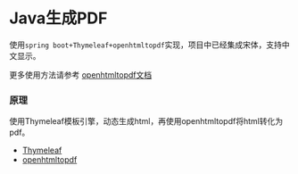# Java生成PDF
使用`spring boot+Thymeleaf+openhtmltopdf`实现，项目中已经集成宋体，支持中文显示。

更多使用方法请参考 [openhtmltopdf文档](https://github.com/danfickle/openhtmltopdf/wiki/Integration-Guide)
### 原理
使用Thymeleaf模板引擎，动态生成html，再使用openhtmltopdf将html转化为pdf。

* [Thymeleaf](https://docs.spring.io/spring-boot/docs/2.2.1.RELEASE/reference/htmlsingle/#boot-features-spring-mvc-template-engines)
* [openhtmltopdf](https://github.com/danfickle/openhtmltopdf)
